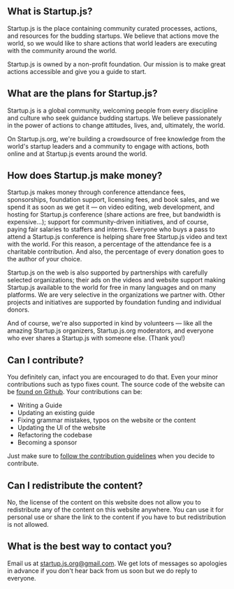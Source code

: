 ## What is Startup.js?
Startup.js is the place containing community curated processes, actions, and resources for the budding startups. We believe that actions move the world, so we would like to share actions that world leaders are executing with the community around the world.

Startup.js is owned by a non-profit foundation. Our mission is to make great actions accessible and give you a guide to start.

## What are the plans for Startup.js?
Startup.js is a global community, welcoming people from every discipline and culture who seek guidance budding startups. We believe passionately in the power of actions to change attitudes, lives, and, ultimately, the world. 

On Startup.js.org, we're building a crowdsource of free knowledge from the world's startup leaders and a community to engage with actions, both online and at Startup.js events around the world.

## How does Startup.js make money?
Startup.js makes money through conference attendance fees, sponsorships, foundation support, licensing fees, and book sales, and we spend it as soon as we get it — on video editing, web development, and hosting for Startup.js conference (share actions are free, but bandwidth is expensive…); support for community-driven initiatives, and of course, paying fair salaries to staffers and interns.
Everyone who buys a pass to attend a Startup.js conference is helping share free Startup.js video and text with the world. For this reason, a percentage of the attendance fee is a charitable contribution. And also, the percentage of every donation goes to the author of your choice.

Startup.js on the web is also supported by partnerships with carefully selected organizations; their ads on the videos and website support making Startup.js available to the world for free in many languages and on many platforms. We are very selective in the organizations we partner with. Other projects and initiatives are supported by foundation funding and individual donors.

And of course, we're also supported in kind by volunteers — like all the amazing Startup.js organizers, Startup.js.org moderators, and everyone who ever shares a Startup.js with someone else. (Thank you!)

## Can I contribute?
You definitely can, infact you are encouraged to do that. Even your minor contributions such as typo fixes count. The source code of the website can be [found on Github](https://github.com/startup-js/startup). Your contributions can be: 

* Writing a Guide
* Updating an existing guide
* Fixing grammar mistakes, typos on the website or the content
* Updating the UI of the website
* Refactoring the codebase
* Becoming a sponsor

Just make sure to [follow the contribution guidelines](https://github.com/startup-js/startup/tree/master/contributing) when you decide to contribute. 

## Can I redistribute the content?
No, the license of the content on this website does not allow you to redistribute any of the content on this website anywhere. You can use it for personal use or share the link to the content if you have to but redistribution is not allowed.

## What is the best way to contact you?
Email us at [startup.js.org@gmail.com](startup.js.org@gmail.com). We get lots of messages so apologies in advance if you don't hear back from us soon but we do reply to everyone.

